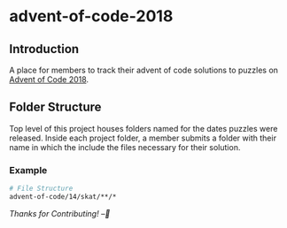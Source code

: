# advent-of-code-2018

## Introduction

A place for members to track their advent of code solutions to puzzles on [Advent of Code 2018](http://https://adventofcode.com/2018).

## Folder Structure

Top level of this project houses folders named for the dates puzzles were released. Inside each project folder, a member submits a folder with their name in which the include the files necessary for their solution.

### Example

```sh
# File Structure
advent-of-code/14/skat/**/*
```

_Thanks for Contributing! –🦑_
